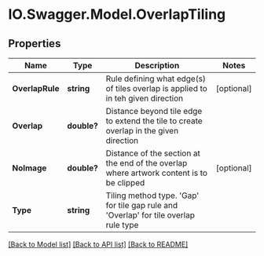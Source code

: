 # IO.Swagger.Model.OverlapTiling
## Properties

Name | Type | Description | Notes
------------ | ------------- | ------------- | -------------
**OverlapRule** | **string** | Rule defining what edge(s) of tiles overlap is applied to in teh given direction | [optional] 
**Overlap** | **double?** | Distance beyond tile edge to extend the tile to create overlap in the given direction | 
**NoImage** | **double?** | Distance of the section at the end of the overlap where artwork content is to be clipped | [optional] 
**Type** | **string** | Tiling method type.  &#x27;Gap&#x27; for tile gap rule and &#x27;Overlap&#x27; for tile overlap rule type | 

[[Back to Model list]](../README.md#documentation-for-models) [[Back to API list]](../README.md#documentation-for-api-endpoints) [[Back to README]](../README.md)

